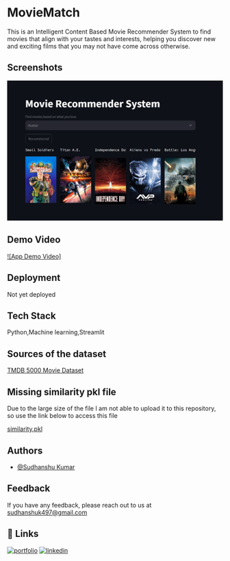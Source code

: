 # MovieMatch

This is an Intelligent Content Based Movie Recommender System to find movies that 
align with your tastes and interests, helping you discover new 
and exciting films that you may not have come across otherwise.


## Screenshots

[![App Screenshot](https://github.com/sudhanshu432/MovieMatch/blob/main/MovieMatch.jpg)](https://youtu.be/z9cPKcylQkU?si=QJgQOnlPj9dFdNYY)


## Demo Video

[![App Demo Video]](https://youtu.be/z9cPKcylQkU?si=QJgQOnlPj9dFdNYY)

  
## Deployment

Not yet deployed




## Tech Stack

Python,Machine learning,Streamlit


##  Sources of the dataset

[TMDB 5000 Movie Dataset](https://www.kaggle.com/datasets/tmdb/tmdb-movie-metadata)


##  Missing similarity pkl file

Due to the large size of the file I am not able to upload it to this repository, so use the link below to access this file

[similarity.pkl](https://drive.google.com/file/d/1Nygzjq59qmIl_SRzmJTpR3nl_q5j-yf1/view?usp=drive_link)


## Authors

- [@Sudhanshu Kumar](https://github.com/sudhanshu432)


## Feedback

If you have any feedback, please reach out to us at sudhanshuk497@gmail.com


## 🔗 Links
[![portfolio](https://img.shields.io/badge/my_portfolio-000?style=for-the-badge&logo=ko-fi&logoColor=white)](https://github.com/sudhanshu432)
[![linkedin](https://img.shields.io/badge/linkedin-0A66C2?style=for-the-badge&logo=linkedin&logoColor=white)](https://www.linkedin.com/in/sudhanshu-kumar432/)
